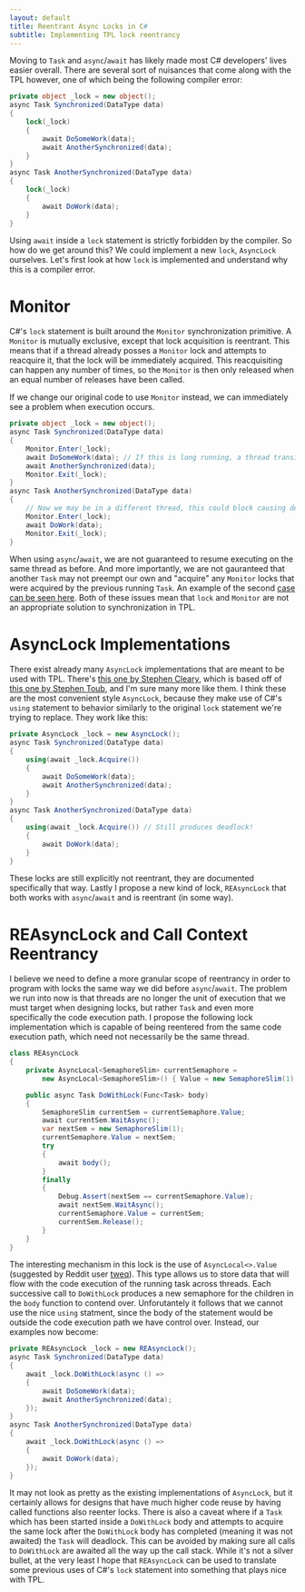 ```yaml
---
layout: default
title: Reentrant Async Locks in C#
subtitle: Implementing TPL lock reentrancy
---
```


Moving to `Task` and `async`/`await` has likely made most C# developers' lives easier overall.
There are several sort of nuisances that come along with the TPL however, one of which being the following compiler error:

```C#
private object _lock = new object();
async Task Synchronized(DataType data)
{
    lock(_lock)
    {
        await DoSomeWork(data);
        await AnotherSynchronized(data);
    }
}
async Task AnotherSynchronized(DataType data)
{
    lock(_lock)
    {
        await DoWork(data);
    }
}
```

Using `await` inside a `lock` statement is strictly forbidden by the compiler.
So how do we get around this? We could implement a new `lock`, `AsyncLock` ourselves.
Let's first look at how `lock` is implemented and understand why this is a compiler error.

Monitor
=========
C#'s `lock` statement is built around the `Monitor` synchronization primitive.
A `Monitor` is mutually exclusive, except that lock acquisition is reentrant.
This means that if a thread already posses a `Monitor` lock and attempts to reacquire it, that the lock will be immediately acquired.
This reacquisiting can happen any number of times, so the `Monitor` is then only released when an equal number of releases have been called.

If we change our original code to use `Monitor` instead, we can immediately see a problem when execution occurs.

```C#
private object _lock = new object();
async Task Synchronized(DataType data)
{
    Monitor.Enter(_lock);
    await DoSomeWork(data); // If this is long running, a thread transition may occur
    await AnotherSynchronized(data);
    Monitor.Exit(_lock);
}
async Task AnotherSynchronized(DataType data)
{
    // Now we may be in a different thread, this could block causing deadlock!
    Monitor.Enter(_lock);
    await DoWork(data);
    Monitor.Exit(_lock);
}
```

When using `async`/`await`, we are not guaranteed to resume executing on the same thread as before. And more importantly, we are not gauranteed that another `Task` may not preempt our own and "acquire" any `Monitor` locks that were acquired by the previous running `Task`. An example of the second [case can be seen here](http://briandunnington.github.io/reentrant-async-locks.html). Both of these issues mean that `lock` and `Monitor` are not an appropriate solution to synchronization in TPL.

AsyncLock Implementations
========
There exist already many `AsyncLock` implementations that are meant to be used with TPL.
There's [this one by Stephen Cleary](https://github.com/StephenCleary/AsyncEx/wiki/AsyncLock), which is based off of [this one by Stephen Toub](https://blogs.msdn.microsoft.com/pfxteam/2012/02/12/building-async-coordination-primitives-part-6-asynclock/), and I'm sure many more like them.
I think these are the most convenient style `AsyncLock`, because they make use of C#'s `using` statement to behavior similarly to the original `lock` statement we're trying to replace.
They work like this:
```C#
private AsyncLock _lock = new AsyncLock();
async Task Synchronized(DataType data)
{
    using(await _lock.Acquire())
    {
        await DoSomeWork(data);
        await AnotherSynchronized(data);
    }
}
async Task AnotherSynchronized(DataType data)
{
    using(await _lock.Acquire()) // Still produces deadlock!
    {
        await DoWork(data);
    }
}
```
These locks are still explicitly not reentrant, they are documented specifically that way. Lastly I propose a new kind of lock, `REAsyncLock` that both works with `async`/`await` and is reentrant (in some way).

REAsyncLock and Call Context Reentrancy
==========
I believe we need to define a more granular scope of reentrancy in order to program with locks the same way we did before `async`/`await`. The problem we run into now is that threads are no longer the unit of execution that we must target when designing locks, but rather `Task` and even more specifically the code execution path.
I propose the following lock implementation which is capable of being reentered from the same code execution path, which need not necessarily be the same thread.
```C#
class REAsyncLock
{
    private AsyncLocal<SemaphoreSlim> currentSemaphore =
        new AsyncLocal<SemaphoreSlim>() { Value = new SemaphoreSlim(1) };

    public async Task DoWithLock(Func<Task> body)
    {
        SemaphoreSlim currentSem = currentSemaphore.Value;
        await currentSem.WaitAsync();
        var nextSem = new SemaphoreSlim(1);
        currentSemaphore.Value = nextSem;
        try
        {
            await body();
        }
        finally
        {
            Debug.Assert(nextSem == currentSemaphore.Value);
            await nextSem.WaitAsync();
            currentSemaphore.Value = currentSem;
            currentSem.Release();
        }
    }
}
```
The interesting mechanism in this lock is the use of `AsyncLocal<>.Value` (suggested by Reddit user [tweq](https://www.reddit.com/user/tweq)).
This type allows us to store data that will flow with the code execution of the running task across threads.
Each successive call to `DoWithLock` produces a new semaphore for the children in the `body` function to contend over.
Unforutantely it follows that we cannot use the nice `using` statment, since the body of the statement would be outside the code execution path we have control over.
Instead, our examples now become:
```C#
private REAsyncLock _lock = new REAsyncLock();
async Task Synchronized(DataType data)
{
    await _lock.DoWithLock(async () =>
    {
        await DoSomeWork(data);
        await AnotherSynchronized(data);
    });
}
async Task AnotherSynchronized(DataType data)
{
    await _lock.DoWithLock(async () =>
    {
        await DoWork(data);
    });
}
```
It may not look as pretty as the existing implementations of `AsyncLock`, but it certainly allows for designs that have much higher code reuse by having called functions also reenter locks.
There is also a caveat where if a `Task` which has been started inside a `DoWithLock` body and attempts to acquire the same lock after the `DoWithLock` body has completed (meaning it was not awaited) the `Task` will deadlock.
This can be avoided by making sure all calls to `DoWithLock` are awaited all the way up the call stack.
While it's not a silver bullet, at the very least I hope that `REAsyncLock` can be used to translate some previous uses of C#'s `lock` statement into something that plays nice with TPL.